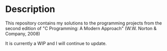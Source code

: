 # Description

This repository contains my solutions to the programming projects from the second edition of "C Programming: A Modern Approach" (W.W. Norton & Company, 2008)

It is currently a WIP and I will continue to update.
